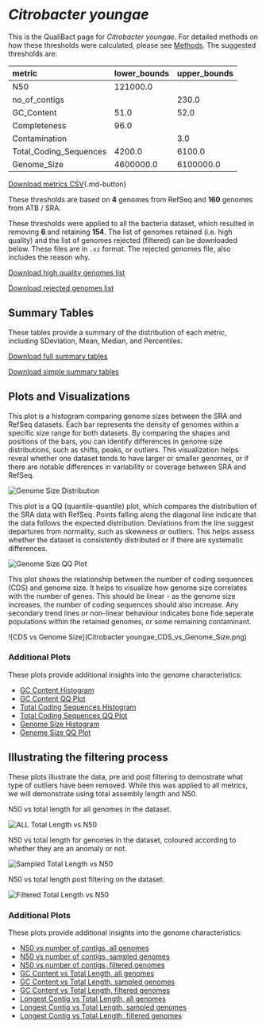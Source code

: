 # *Citrobacter youngae*

This is the QualiBact page for *Citrobacter youngae*. For detailed methods on how these thresholds were calculated, please see [Methods](../../methods.md).
The suggested thresholds are: 

| metric                 | lower_bounds   | upper_bounds   |
|:-----------------------|:---------------|:---------------|
| N50                    | 121000.0       |                |
| no_of_contigs          |                | 230.0          |
| GC_Content             | 51.0           | 52.0           |
| Completeness           | 96.0           |                |
| Contamination          |                | 3.0            |
| Total_Coding_Sequences | 4200.0         | 6100.0         |
| Genome_Size            | 4600000.0      | 6100000.0      |

[Download metrics CSV](Citrobacter_youngae_metrics.csv){.md-button}


These thresholds are based on **4** genomes from RefSeq and **160** genomes from ATB / SRA.

These thresholds were applied to all the bacteria dataset, which resulted in removing **6** and retaining **154**.
The list of genomes retained (i.e. high quality) and the list of genomes rejected (filtered) can be downloaded below. These files are in `.xz` format. The rejected genomes file, also includes the reason why.

[Download high quality genomes list](Citrobacter_youngae_high_quality_genomes.csv.xz)


[Download rejected genomes list](Citrobacter_youngae_filtered_out_genomes.csv.xz)



## Summary Tables
These tables provide a summary of the distribution of each metric, including SDeviation, Mean, Median, and Percentiles.

[Download full summary tables](summary.csv)

[Download simple summary tables](selected_summary.csv)

## Plots and Visualizations

This plot is a histogram comparing genome sizes between the SRA and RefSeq datasets. Each bar represents the density of genomes within a specific size range for both datasets. By comparing the shapes and positions of the bars, you can identify differences in genome size distributions, such as shifts, peaks, or outliers. This visualization helps reveal whether one dataset tends to have larger or smaller genomes, or if there are notable differences in variability or coverage between SRA and RefSeq.

![Genome Size Distribution](Genome_Size_refseq_histogram_kde.png)

This plot is a QQ (quantile-quantile) plot, which compares the distribution of the SRA data with RefSeq. Points falling along the diagonal line indicate that the data follows the expected distribution. Deviations from the line suggest departures from normality, such as skewness or outliers. This helps assess whether the dataset is consistently distributed or if there are systematic differences.

![Genome Size QQ Plot](Genome_Size_refseq_qqplot.png)

This plot shows the relationship between the number of coding sequences (CDS) and genome size. It helps to visualize how genome size correlates with the number of genes. This should be linear - as the genome size increases, the number of coding sequences should also increase. Any secondary trend lines or non-linear behaviour indicates bone fide seperate populations within the retained genomes, or some remaining contaminant. 

![CDS vs Genome Size](Citrobacter youngae_CDS_vs_Genome_Size.png)

### Additional Plots

These plots provide additional insights into the genome characteristics:

- [GC Content Histogram](GC_Content_refseq_histogram_kde.png)
- [GC Content QQ Plot](GC_Content_refseq_qqplot.png)
- [Total Coding Sequences Histogram](Total_Coding_Sequences_refseq_histogram_kde.png)
- [Total Coding Sequences QQ Plot](Total_Coding_Sequences_refseq_qqplot.png)
- [Genome Size Histogram](Genome_Size_refseq_histogram_kde.png)
- [Genome Size QQ Plot](Genome_Size_refseq_qqplot.png)
## Illustrating the filtering process
These plots illustrate the data, pre and post filtering to demostrate what type of outliers have been removed. While this was applied to all metrics, we will demonstrate using total assembly length and N50.

N50 vs total length for all genomes in the dataset.

![ALL Total Length vs N50](Citrobacter_youngae_all_total_length_N50.png)

N50 vs total length for genomes in the dataset, coloured according to whether they are an anomaly or not.

![Sampled Total Length vs N50](Citrobacter_youngae_sample_total_length_N50.png)

N50 vs total length post filtering on the dataset.

![Filtered Total Length vs N50](Citrobacter_youngae_filt_total_length_N50.png)

### Additional Plots

These plots provide additional insights into the genome characteristics:

- [N50 vs number of contigs, all genomes](Citrobacter_youngae_all_N50_number.png)
- [N50 vs number of contigs, sampled genomes](Citrobacter_youngae_sample_N50_number.png)
- [N50 vs number of contigs, filtered genomes](Citrobacter_youngae_filt_N50_number.png)
- [GC Content vs Total Length, all genomes](Citrobacter_youngae_all_total_length_GC_Content.png)
- [GC Content vs Total Length, sampled genomes](Citrobacter_youngae_sample_total_length_GC_Content.png)
- [GC Content vs Total Length, filtered genomes](Citrobacter_youngae_filt_total_length_GC_Content.png)
- [Longest Contig vs Total Length, all genomes](Citrobacter_youngae_all_total_length_longest.png)
- [Longest Contig vs Total Length, sampled genomes](Citrobacter_youngae_sample_total_length_longest.png)
- [Longest Contig vs Total Length, filtered genomes](Citrobacter_youngae_filt_total_length_longest.png)
